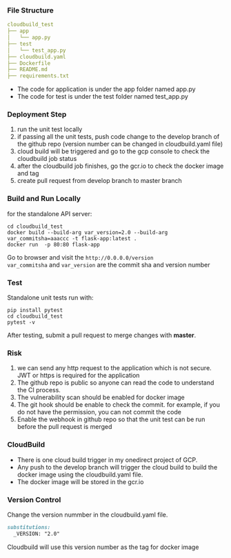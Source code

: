 ### File Structure

```yaml
cloudbuild_test
├── app
│   └── app.py
├── test
│   └── test_app.py
├── cloudbuild.yaml
├── Dockerfile
├── README.md
├── requirements.txt
```
- The code for application is under the app folder named app.py
- The code for test is under the test folder named test_app.py


### Deployment Step

1. run the unit test locally
2. if passing all the unit tests, push code change to the develop branch of the github repo (version number can be changed in cloudbuild.yaml file)
3. cloud build will be triggered and go to the gcp console to check the cloudbuild job status
4. after the cloudbuild job finishes, go the gcr.io to check the docker image and tag
5. create pull request from develop branch to master branch



### Build and Run Locally
for the standalone API server:

```shell
cd cloudbuild_test
docker build --build-arg var_version=2.0 --build-arg var_commitsha=aaaccc -t flask-app:latest .
docker run  -p 80:80 flask-app
```
Go to browser and visit the `http://0.0.0.0/version`  
`var_commitsha` and `var_version` are the commit sha and version number

### Test
Standalone unit tests run with:

```shell
pip install pytest
cd cloudbuild_test
pytest -v
```
After testing, submit a pull request to merge changes with **master**.

### Risk
1. we can send any http request to the application which is not secure.
JWT or https is required for the application
2. The github repo is public so anyone can read the code to understand the CI process.
3. The vulnerability scan should be enabled for docker image
4. The git hook should be enable to check the commit. for example, if you do not have the permission, you can not commit the code
5. Enable the webhook in github repo so that the unit test can be run before the pull request is merged

### CloudBuild
- There is one cloud build trigger in my onedirect project of GCP.
- Any push to the develop branch will trigger the cloud build to build the docker image using the cloudbuild.yaml file.
- The docker image will be stored in the gcr.io

### Version Control
Change the version nummber in the cloudbuild.yaml file.
```markdown
substitutions:
  _VERSION: "2.0"
```
Cloudbuild will use this version number as the tag for docker image